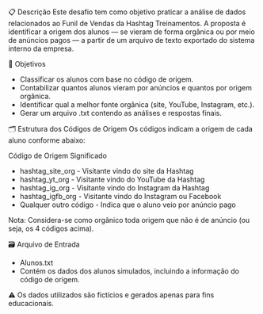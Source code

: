 📋 Descrição
Este desafio tem como objetivo praticar a análise de dados relacionados ao Funil de Vendas da Hashtag Treinamentos. A proposta é identificar a origem dos alunos — se vieram de forma orgânica ou por meio de anúncios pagos — a partir de um arquivo de texto exportado do sistema interno da empresa.

🎯 Objetivos
- Classificar os alunos com base no código de origem.
- Contabilizar quantos alunos vieram por anúncios e quantos por origem orgânica.
- Identificar qual a melhor fonte orgânica (site, YouTube, Instagram, etc.).
- Gerar um arquivo .txt contendo as análises e respostas finais.

🗂️ Estrutura dos Códigos de Origem
Os códigos indicam a origem de cada aluno conforme abaixo:

Código de Origem	        Significado
- hashtag_site_org	            - Visitante vindo do site da Hashtag
- hashtag_yt_org	            - Visitante vindo do YouTube da Hashtag
- hashtag_ig_org	            - Visitante vindo do Instagram da Hashtag
- hashtag_igfb_org	            - Visitante vindo do Instagram ou Facebook
- Qualquer outro código	        - Indica que o aluno veio por anúncio pago

Nota: Considera-se como orgânico toda origem que não é de anúncio (ou seja, os 4 códigos acima).

🗃️ Arquivo de Entrada
- Alunos.txt
- Contém os dados dos alunos simulados, incluindo a informação do código de origem.

⚠️ Os dados utilizados são fictícios e gerados apenas para fins educacionais.